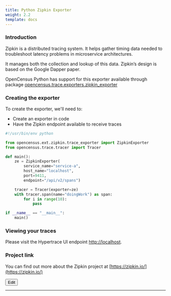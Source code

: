 ```yaml
---
title: Python Zipkin Exporter
weight: 2.2
template: docs
---
```

### Introduction
Zipkin is a distributed tracing system. It helps gather timing data needed to troubleshoot latency problems in microservice architectures.

It manages both the collection and lookup of this data. Zipkin’s design is based on the Google Dapper paper.

OpenCensus Python has support for this exporter available through package [opencensus.trace.exporters.zipkin_exporter](https://census-instrumentation.github.io/opencensus-python/trace/api/zipkin_exporter.html)


### Creating the exporter
To create the exporter, we'll need to:

* Create an exporter in code
* Have the Zipkin endpoint available to receive traces
 
```python
#!/usr/bin/env python

from opencensus.ext.zipkin.trace_exporter import ZipkinExporter
from opencensus.trace.tracer import Tracer

def main():
    ze = ZipkinExporter(
        service_name="service-a",
        host_name="localhost",
        port=9411,
        endpoint="/api/v2/spans")

    tracer = Tracer(exporter=ze)
    with tracer.span(name="doingWork") as span:
        for i in range(10):
            pass

if __name__ == "__main__":
    main()
```
 

### Viewing your traces
Please visit the Hypertrace UI endpoint [http://localhost](http://localhost).

### Project link
You can find out more about the Zipkin project at [https://zipkin.io/](https://zipkin.io/)


<a href="https://github.com/hypertrace/hypertrace-docs-website/tree/master/src/pages/go/py-jaeger.md">
<button type="button">Edit</button></a>

***
